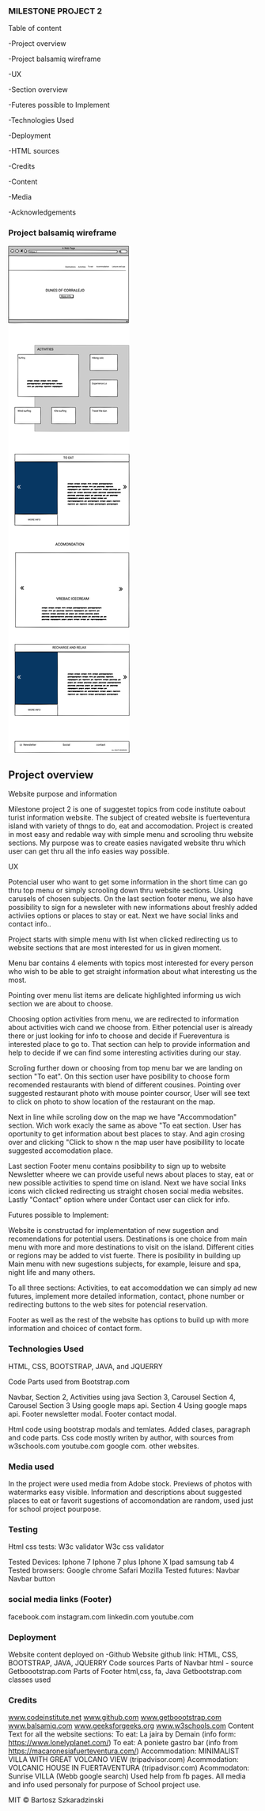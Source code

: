 ### MILESTONE PROJECT 2

Table of content

-Project overview

-Project balsamiq wireframe

-UX

-Section overview

-Futeres possible to Implement

-Technologies Used

-Deployment

-HTML sources

-Credits

-Content

-Media

-Acknowledgements

### Project balsamiq wireframe

![Balsamic wireframe](images/mp2-balsamiq-wireframe.png "BALSAMIQ WIREFRAME MILESTONE PROJECT 2")


## Project overview


Website purpose and information

Milestone project 2 is one of suggestet topics from code institute oabout turist information website.
The subject of created website is fuerteventura island with variety of 
thngs to do, eat and accomodation. 
Project is created in most easy and redable way with simple menu and scrooling thru website sections. My purpose was to create easies navigated website thru which user can get thru all the info easies way possible.


UX

Potencial user who want to get some information in the short time can go thru top menu or simply scrooling down thru website sections. Using carusels of chosen subjects. On the last section footer menu, we also have possibility to sign for a newsleter with new informations about freshly added activiies options or places to stay or eat. Next we have social links and contact info..

Project starts with simple menu  with list when clicked redirecting us to website sections that are most interested for us in given moment.

Menu bar contains 4 elements with topics most interested for every person who wish to be able to get straight information about what interesting us the most. 

Pointing over menu list items are delicate highlighted informing us wich section we are about to choose.

Choosing option activities from menu,  we are redirected to information about activities wich cand we choose from. Either potencial user is already there or just looking for info to choose and decide if Fuereventura is interested place to go to. That section can help to provide information and help to decide if we can find some interesting activities during our stay. 

Scroling further down or choosing from top menu bar we are landing on section "To eat". On this section user have posibility to choose form recomended restaurants with blend of different cousines. Pointing over suggested restaurant photo with mouse pointer coursor, User will see text to click on photo to show location of the restaurant on the map.

Next in line while scroling dow on the map we have "Accommodation" section.
Wich work exacly the same as above "To eat section. User has oportunity to get information about best places to stay. And agin crosing over and clicking "Click to show n the map user have posibillity to locate suggested accomodation place. 


Last section Footer menu contains posibbility to sign up to website Newsletter wheere we can provide useful news about places to stay, eat or new possible activities to spend time on island. Next we have social links icons wich clicked redirecting us straight chosen social media websites. Lastly "Contact" option where under Contact user can click for info.

Futures possible to Implement:

Website is constructad for implementation of new sugestion and recomendations for potential users. Destinations is one choice from main menu with more and more destinations to visit on the island. Different cities or regions may be added to vist fuerte. There is posibility in building up Main menu with new sugestions subjects, for example, leisure and spa, night life and many others.

To all three sections: Activities, to eat  accomoddation we can simply ad new futures, implement more detailed information, contact, phone number or redirecting buttons to the web sites for potencial reservation. 

Footer as well as the rest of the website has options to build up with more information and choicec of contact form.



### Technologies Used

HTML, CSS, BOOTSTRAP, JAVA, and JQUERRY

Code Parts used from Bootstrap.com

Navbar,
Section 2, Activities using java
Section 3, Carousel
Section 4, Carousel
Section 3  Using google maps api.
Section 4  Using google maps api.
Footer newsletter modal.
Footer contact modal. 

Html code using bootstrap modals and temlates.
Added clases, paragraph and code parts.
Css code mostly writen by author, with sources from 
w3schools.com
youtube.com
google com.
other websites. 

### Media used

In the project were used media from Adobe stock.
Previews of photos with watermarks easy visible.
Information and descriptions about suggested places to eat or favorit sugestions of accomondation are random, used just for school project pourpose.

### Testing

Html css tests:
W3c validator
W3c css validator

Tested Devices:
Iphone 7
Iphone 7 plus
Iphone X
Ipad
samsung tab 4
Tested browsers:
Google chrome
Safari
Mozilla
Tested futures:
Navbar
Navbar button

### social media links (Footer)

facebook.com
instagram.com
linkedin.com
youtube.com


### Deployment

Website content deployed on -Github
Website github link: 
HTML, CSS, BOOTSTRAP, JAVA, JQUERRY Code sources
Parts of Navbar html - source Getboootstrap.com
Parts of Footer html,css, fa, Java 
Getbootstrap.com classes used

### Credits

www.codeinstitute.net
www.github.com
www.getboootstrap.com
www.balsamiq.com
www.geeksforgeeks.org
www.w3schools.com
Content
Text for all the website sections: 
To eat: La jaira by Demain (info form: https://www.lonelyplanet.com/) 
To eat: A poniete gastro bar (info from https://macaronesiafuerteventura.com/)
Accommodation: MINIMALIST VILLA WITH GREAT VOLCANO VIEW (tripadvisor.com)
Acommodation: VOLCANIC HOUSE IN FUERTAVENTURA (tripadvisor.com)
Acommodaton: Sunrise VILLA (Webb google search)
Used help from fb pages.
All media and info used  personaly for purpose of School project use.

MIT © Bartosz Szkaradzinski